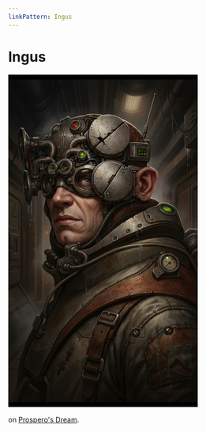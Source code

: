 ```yaml
---
linkPattern: Ingus
---
```

# Ingus

<div class="grid" markdown>

![Portrait](./ingus.png)

<div markdown>

 on [Prospero's Dream](/places/prosperos-dream/index.md).

</div>
</div>
